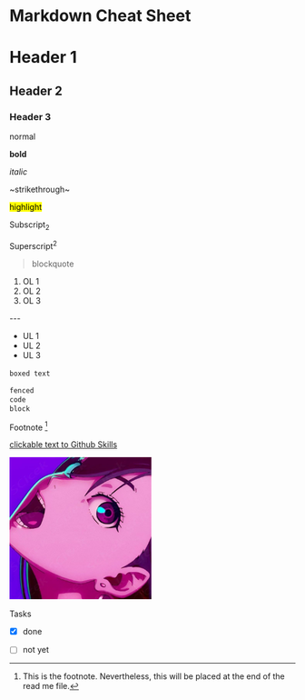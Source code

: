 # Markdown Cheat Sheet

<!-- comment -->
# Header 1 
## Header 2
### Header 3

normal

**bold**

*italic*

~strikethrough~

<mark>highlight</mark>

Subscript<sub>2</sub>

Superscript<sup>2</sup>

> blockquote

1. OL 1
2. OL 2
3. OL 3

--- <!-- horizontal line -->

- UL 1
- UL 2
- UL 3

`boxed text`

```
fenced
code
block
```

Footnote [^1]
[^1]: This is the footnote. Nevertheless, this will be placed at the end of the read me file.

[clickable text to Github Skills](https://skills.github.com/)

<img src="momo.jpg" width="250"/>
<!-- make sure image file is inside the repository -->

Tasks
- [x] done
- [ ] not yet

